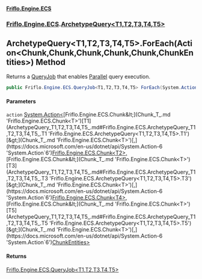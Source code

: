 #### [Friflo.Engine.ECS](index.md 'index')
### [Friflo.Engine.ECS](Friflo.Engine.ECS.md 'Friflo.Engine.ECS').[ArchetypeQuery&lt;T1,T2,T3,T4,T5&gt;](ArchetypeQuery_T1,T2,T3,T4,T5_.md 'Friflo.Engine.ECS.ArchetypeQuery<T1,T2,T3,T4,T5>')

## ArchetypeQuery<T1,T2,T3,T4,T5>.ForEach(Action<Chunk<T1>,Chunk<T2>,Chunk<T3>,Chunk<T4>,Chunk<T5>,ChunkEntities>) Method

Returns a [QueryJob](QueryJob.md 'Friflo.Engine.ECS.QueryJob') that enables [Parallel](JobExecution.md#Friflo.Engine.ECS.JobExecution.Parallel 'Friflo.Engine.ECS.JobExecution.Parallel') query execution.

```csharp
public Friflo.Engine.ECS.QueryJob<T1,T2,T3,T4,T5> ForEach(System.Action<Friflo.Engine.ECS.Chunk<T1>,Friflo.Engine.ECS.Chunk<T2>,Friflo.Engine.ECS.Chunk<T3>,Friflo.Engine.ECS.Chunk<T4>,Friflo.Engine.ECS.Chunk<T5>,Friflo.Engine.ECS.ChunkEntities> action);
```
#### Parameters

<a name='Friflo.Engine.ECS.ArchetypeQuery_T1,T2,T3,T4,T5_.ForEach(System.Action_Friflo.Engine.ECS.Chunk_T1_,Friflo.Engine.ECS.Chunk_T2_,Friflo.Engine.ECS.Chunk_T3_,Friflo.Engine.ECS.Chunk_T4_,Friflo.Engine.ECS.Chunk_T5_,Friflo.Engine.ECS.ChunkEntities_).action'></a>

`action` [System.Action&lt;](https://docs.microsoft.com/en-us/dotnet/api/System.Action-6 'System.Action`6')[Friflo.Engine.ECS.Chunk&lt;](Chunk_T_.md 'Friflo.Engine.ECS.Chunk<T>')[T1](ArchetypeQuery_T1,T2,T3,T4,T5_.md#Friflo.Engine.ECS.ArchetypeQuery_T1,T2,T3,T4,T5_.T1 'Friflo.Engine.ECS.ArchetypeQuery<T1,T2,T3,T4,T5>.T1')[&gt;](Chunk_T_.md 'Friflo.Engine.ECS.Chunk<T>')[,](https://docs.microsoft.com/en-us/dotnet/api/System.Action-6 'System.Action`6')[Friflo.Engine.ECS.Chunk&lt;](Chunk_T_.md 'Friflo.Engine.ECS.Chunk<T>')[T2](ArchetypeQuery_T1,T2,T3,T4,T5_.md#Friflo.Engine.ECS.ArchetypeQuery_T1,T2,T3,T4,T5_.T2 'Friflo.Engine.ECS.ArchetypeQuery<T1,T2,T3,T4,T5>.T2')[&gt;](Chunk_T_.md 'Friflo.Engine.ECS.Chunk<T>')[,](https://docs.microsoft.com/en-us/dotnet/api/System.Action-6 'System.Action`6')[Friflo.Engine.ECS.Chunk&lt;](Chunk_T_.md 'Friflo.Engine.ECS.Chunk<T>')[T3](ArchetypeQuery_T1,T2,T3,T4,T5_.md#Friflo.Engine.ECS.ArchetypeQuery_T1,T2,T3,T4,T5_.T3 'Friflo.Engine.ECS.ArchetypeQuery<T1,T2,T3,T4,T5>.T3')[&gt;](Chunk_T_.md 'Friflo.Engine.ECS.Chunk<T>')[,](https://docs.microsoft.com/en-us/dotnet/api/System.Action-6 'System.Action`6')[Friflo.Engine.ECS.Chunk&lt;](Chunk_T_.md 'Friflo.Engine.ECS.Chunk<T>')[T4](ArchetypeQuery_T1,T2,T3,T4,T5_.md#Friflo.Engine.ECS.ArchetypeQuery_T1,T2,T3,T4,T5_.T4 'Friflo.Engine.ECS.ArchetypeQuery<T1,T2,T3,T4,T5>.T4')[&gt;](Chunk_T_.md 'Friflo.Engine.ECS.Chunk<T>')[,](https://docs.microsoft.com/en-us/dotnet/api/System.Action-6 'System.Action`6')[Friflo.Engine.ECS.Chunk&lt;](Chunk_T_.md 'Friflo.Engine.ECS.Chunk<T>')[T5](ArchetypeQuery_T1,T2,T3,T4,T5_.md#Friflo.Engine.ECS.ArchetypeQuery_T1,T2,T3,T4,T5_.T5 'Friflo.Engine.ECS.ArchetypeQuery<T1,T2,T3,T4,T5>.T5')[&gt;](Chunk_T_.md 'Friflo.Engine.ECS.Chunk<T>')[,](https://docs.microsoft.com/en-us/dotnet/api/System.Action-6 'System.Action`6')[ChunkEntities](ChunkEntities.md 'Friflo.Engine.ECS.ChunkEntities')[&gt;](https://docs.microsoft.com/en-us/dotnet/api/System.Action-6 'System.Action`6')

#### Returns
[Friflo.Engine.ECS.QueryJob&lt;](QueryJob_T1,T2,T3,T4,T5_.md 'Friflo.Engine.ECS.QueryJob<T1,T2,T3,T4,T5>')[T1](ArchetypeQuery_T1,T2,T3,T4,T5_.md#Friflo.Engine.ECS.ArchetypeQuery_T1,T2,T3,T4,T5_.T1 'Friflo.Engine.ECS.ArchetypeQuery<T1,T2,T3,T4,T5>.T1')[,](QueryJob_T1,T2,T3,T4,T5_.md 'Friflo.Engine.ECS.QueryJob<T1,T2,T3,T4,T5>')[T2](ArchetypeQuery_T1,T2,T3,T4,T5_.md#Friflo.Engine.ECS.ArchetypeQuery_T1,T2,T3,T4,T5_.T2 'Friflo.Engine.ECS.ArchetypeQuery<T1,T2,T3,T4,T5>.T2')[,](QueryJob_T1,T2,T3,T4,T5_.md 'Friflo.Engine.ECS.QueryJob<T1,T2,T3,T4,T5>')[T3](ArchetypeQuery_T1,T2,T3,T4,T5_.md#Friflo.Engine.ECS.ArchetypeQuery_T1,T2,T3,T4,T5_.T3 'Friflo.Engine.ECS.ArchetypeQuery<T1,T2,T3,T4,T5>.T3')[,](QueryJob_T1,T2,T3,T4,T5_.md 'Friflo.Engine.ECS.QueryJob<T1,T2,T3,T4,T5>')[T4](ArchetypeQuery_T1,T2,T3,T4,T5_.md#Friflo.Engine.ECS.ArchetypeQuery_T1,T2,T3,T4,T5_.T4 'Friflo.Engine.ECS.ArchetypeQuery<T1,T2,T3,T4,T5>.T4')[,](QueryJob_T1,T2,T3,T4,T5_.md 'Friflo.Engine.ECS.QueryJob<T1,T2,T3,T4,T5>')[T5](ArchetypeQuery_T1,T2,T3,T4,T5_.md#Friflo.Engine.ECS.ArchetypeQuery_T1,T2,T3,T4,T5_.T5 'Friflo.Engine.ECS.ArchetypeQuery<T1,T2,T3,T4,T5>.T5')[&gt;](QueryJob_T1,T2,T3,T4,T5_.md 'Friflo.Engine.ECS.QueryJob<T1,T2,T3,T4,T5>')